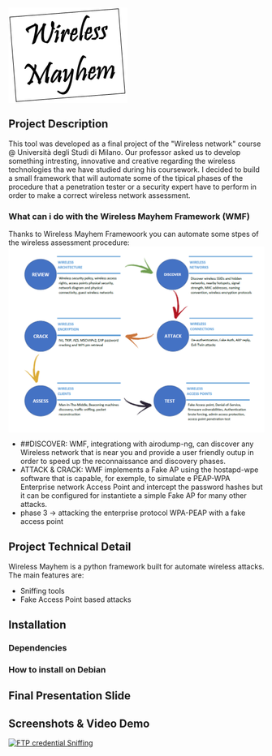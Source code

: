<img src="images/logo.png" align="center"/>

## Project Description
This tool was developed as a final project of the "Wireless network" course @ Università degli Studi di Milano.
Our professor asked us to develop something intresting, innovative and creative regarding the wireless technologies tha we have studied during his coursework. 
I decided to build a small framework that will automate some of the tipical phases of the procedure that a penetration tester or a security expert have to perform in order to make a correct wireless network assessment.

### What can i do with the Wireless Mayhem Framework (WMF)
Thanks to Wireless Mayhem Framewoork you can automate some stpes of the wireless assessment procedure:
<img src="images/flowchartWIFIassessment.png" align="center"/>

- ##DISCOVER: WMF, integrationg with airodump-ng, can discover any Wireless network that is near you and provide a user friendly outup in order to speed up the reconnaissance and discovery phases.
- ATTACK & CRACK: WMF implements a Fake AP using the hostapd-wpe software that is capable, for exemple, to simulate e PEAP-WPA Enterprise network Access Point and intercept the password hashes but it can be configured for instantiete a simple Fake AP for many other attacks.
- phase 3 -> attacking the enterprise protocol WPA-PEAP with a fake access point 

## Project Technical Detail
Wireless Mayhem is a python framework built for automate wireless attacks.
The main features are:
- Sniffing tools
- Fake Access Point based attacks


## Installation

### Dependencies

### How to install on Debian

## 

## Final Presentation Slide

## Screenshots & Video Demo
[![FTP credential Sniffing](https://img.youtube.com/vi/KcH81PO7jVk/0.jpg)](https://www.youtube.com/watch?v=KcH81PO7jVk)

